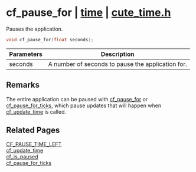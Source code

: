 # cf_pause_for | [time](https://github.com/RandyGaul/cute_framework/blob/master/docs/time_readme.md) | [cute_time.h](https://github.com/RandyGaul/cute_framework/blob/master/include/cute_time.h)

Pauses the application.

```cpp
void cf_pause_for(float seconds);
```

Parameters | Description
--- | ---
seconds | A number of seconds to pause the application for.

## Remarks

The entire application can be paused with [cf_pause_for](https://github.com/RandyGaul/cute_framework/blob/master/docs/time/cf_pause_for.md) or [cf_pause_for_ticks](https://github.com/RandyGaul/cute_framework/blob/master/docs/time/cf_pause_for_ticks.md), which pause updates that will
happen when [cf_update_time](https://github.com/RandyGaul/cute_framework/blob/master/docs/time/cf_update_time.md) is called.

## Related Pages

[CF_PAUSE_TIME_LEFT](https://github.com/RandyGaul/cute_framework/blob/master/docs/time/cf_pause_time_left.md)  
[cf_update_time](https://github.com/RandyGaul/cute_framework/blob/master/docs/time/cf_update_time.md)  
[cf_is_paused](https://github.com/RandyGaul/cute_framework/blob/master/docs/time/cf_is_paused.md)  
[cf_pause_for_ticks](https://github.com/RandyGaul/cute_framework/blob/master/docs/time/cf_pause_for_ticks.md)  
